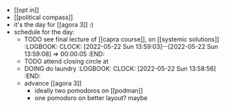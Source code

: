 - [[opt in]]
- [[political compass]]
- it's the day for [[agora 3]] :)
- schedule for the day:
	- TODO see final lecture of [[capra course]], on [[systemic solutions]]
	  :LOGBOOK:
	  CLOCK: [2022-05-22 Sun 13:59:03]--[2022-05-22 Sun 13:59:08] =>  00:00:05
	  :END:
	- TODO attend closing circle at <time>
	- DOING do laundry
	  :LOGBOOK:
	  CLOCK: [2022-05-22 Sun 13:58:56]
	  :END:
	- advance [[agora 3]]
		- ideally two pomodoros on [[podman]]
		- one pomodoro on better layout? maybe